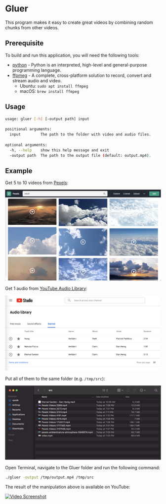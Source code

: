 # Gluer

This program makes it easy to create great videos by combining random chunks from other videos.

## Prerequisite
To build and run this application, you will need the following tools:

- [python](https://www.python.org/downloads/) - Python is an interpreted, high-level and general-purpose programming language.
- [ffpmeg](https://ffmpeg.org/download.html) - A complete, cross-platform solution to record, convert and stream audio and video.
  - Ubuntu: `sudo apt install ffmpeg`
  - macOS: `brew install ffmpeg`


## Usage
```bash
usage: gluer [-h] [-output path] input

positional arguments:
  input         The path to the folder with video and audio files.

optional arguments:
  -h, --help    show this help message and exit
  -output path  The path to the output file (default: output.mp4).
```

## Example
Get 5 to 10 videos from [Pexels](https://www.pexels.com/search/videos/cloud/):

![Pexels Screenshot](screenshots/pexels-screenshot.png)

Get 1 audio from [YouTube Audio Library](https://youtube.com/audiolibrary):

![Pexels Screenshot](screenshots/youtube-audio-library.png)

Put all of them to the same folder (e.g. `/tmp/src`):

![Pexels Screenshot](screenshots/finder-src-folder.png)

Open Terminal, navigate to the Gluer folder and run the following command:

```bash
./gluer -output /tmp/output.mp4 /tmp/src
```

The result of the manipulation above is available on YouTube:

[![Video Screenshot](https://img.youtube.com/vi/wGfS8M6qrnw/0.jpg)](https://www.youtube.com/watch?v=wGfS8M6qrnw)
